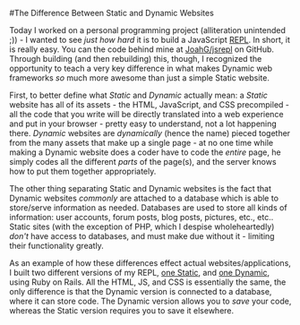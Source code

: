 #The Difference Between Static and Dynamic Websites

Today I worked on a personal programming project (alliteration unintended ;)) - I wanted to see _just how hard_ it is to build a JavaScript [REPL][1]. In short, it is really easy. You can the code behind mine at [JoahG/jsrepl][2] on GitHub. Through building (and then rebuilding) this, though, I recognized the opportunity to teach a very key difference in what makes Dynamic web frameworks _so_ much more awesome than just a simple Static website.

First, to better define what _Static_ and _Dynamic_ actually mean: a _Static_ website has all of its assets - the HTML, JavaScript, and CSS precompiled - all the code that you write will be directly translated into a web experience and put in your browser - pretty easy to understand, not a lot happening there. _Dynamic_ websites are _dynamically_ (hence the name) pieced together from the many assets that make up a single page - at no one time while making a Dynamic website does a coder have to code the _entire_ page, he simply codes all the different _parts_ of the page(s), and the server knows how to put them together appropriately.

The other thing separating Static and Dynamic websites is the fact that Dynamic websites _commonly_ are attached to a database which is able to store/serve information as needed. Databases are used to store all kinds of information: user accounts, forum posts, blog posts, pictures, etc., etc.. Static sites (with the exception of PHP, which I despise wholeheartedly) _don't_ have access to databases, and must make due without it - limiting their functionality greatly.

As an example of how these differences effect actual websites/applications, I built two different versions of my REPL, [one Static][3], and [one Dynamic][4], using Ruby on Rails. All the HTML, JS, and CSS is essentially the same, the only difference is that the Dynamic version is connected to a database, where it can store code. The Dynamic version allows you to _save_ your code, whereas the Static version requires you to save it elsewhere.

[1]:http://en.wikipedia.org/wiki/Read%E2%80%93eval%E2%80%93print_loop
[2]:https://github.com/JoahG/jsrepl
[3]:http://git.joahg.com/jsrepl
[4]:http://jsrepl.git.joahg.com/